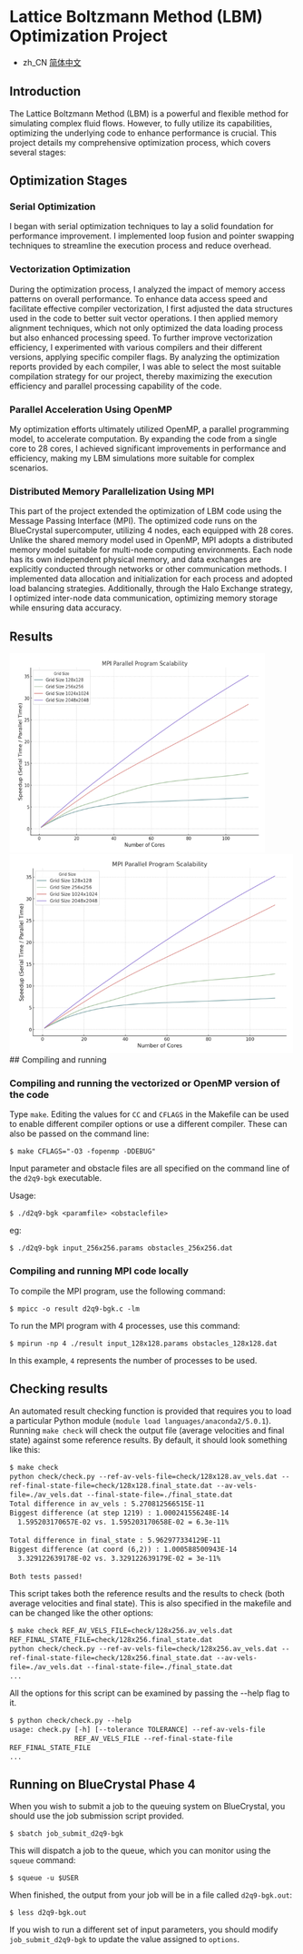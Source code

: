 
# Lattice Boltzmann Method (LBM) Optimization Project
- zh_CN [简体中文](/README.zh_CN.md)
## Introduction
The Lattice Boltzmann Method (LBM) is a powerful and flexible method for simulating complex fluid flows. However, to fully utilize its capabilities, optimizing the underlying code to enhance performance is crucial. This project details my comprehensive optimization process, which covers several stages:

## Optimization Stages

### Serial Optimization
I began with serial optimization techniques to lay a solid foundation for performance improvement. I implemented loop fusion and pointer swapping techniques to streamline the execution process and reduce overhead.

### Vectorization Optimization
During the optimization process, I analyzed the impact of memory access patterns on overall performance. To enhance data access speed and facilitate effective compiler vectorization, I first adjusted the data structures used in the code to better suit vector operations. I then applied memory alignment techniques, which not only optimized the data loading process but also enhanced processing speed. To further improve vectorization efficiency, I experimented with various compilers and their different versions, applying specific compiler flags. By analyzing the optimization reports provided by each compiler, I was able to select the most suitable compilation strategy for our project, thereby maximizing the execution efficiency and parallel processing capability of the code.

### Parallel Acceleration Using OpenMP
My optimization efforts ultimately utilized OpenMP, a parallel programming model, to accelerate computation. By expanding the code from a single core to 28 cores, I achieved significant improvements in performance and efficiency, making my LBM simulations more suitable for complex scenarios.

### Distributed Memory Parallelization Using MPI
This part of the project extended the optimization of LBM code using the Message Passing Interface (MPI). The optimized code runs on the BlueCrystal supercomputer, utilizing 4 nodes, each equipped with 28 cores. Unlike the shared memory model used in OpenMP, MPI adopts a distributed memory model suitable for multi-node computing environments. Each node has its own independent physical memory, and data exchanges are explicitly conducted through networks or other communication methods. I implemented data allocation and initialization for each process and adopted load balancing strategies. Additionally, through the Halo Exchange strategy, I optimized inter-node data communication, optimizing memory storage while ensuring data accuracy.

## Results
<img src="/pic/1.png" alt="scalability" width="450" height="350">
<img src="/pic/1.png" alt="speedup" width="500" height="350">
## Compiling and running

### Compiling and running the vectorized or OpenMP version of the code

Type `make`. Editing the values for `CC` and `CFLAGS` in the Makefile can be used to enable different compiler options or use a different compiler. These can also be passed on the command line:

    $ make CFLAGS="-O3 -fopenmp -DDEBUG"

Input parameter and obstacle files are all specified on the command line of the `d2q9-bgk` executable.

Usage:

    $ ./d2q9-bgk <paramfile> <obstaclefile>
eg:

    $ ./d2q9-bgk input_256x256.params obstacles_256x256.dat

### Compiling and running MPI code locally

To compile the MPI program, use the following command:

    $ mpicc -o result d2q9-bgk.c -lm

To run the MPI program with 4 processes, use this command:

    $ mpirun -np 4 ./result input_128x128.params obstacles_128x128.dat

In this example, `4` represents the number of processes to be used.

## Checking results

An automated result checking function is provided that requires you to load a particular Python module (`module load languages/anaconda2/5.0.1`). Running `make check` will check the output file (average velocities and final state) against some reference results. By default, it should look something like this:

    $ make check
    python check/check.py --ref-av-vels-file=check/128x128.av_vels.dat --ref-final-state-file=check/128x128.final_state.dat --av-vels-file=./av_vels.dat --final-state-file=./final_state.dat
    Total difference in av_vels : 5.270812566515E-11
    Biggest difference (at step 1219) : 1.000241556248E-14
      1.595203170657E-02 vs. 1.595203170658E-02 = 6.3e-11%

    Total difference in final_state : 5.962977334129E-11
    Biggest difference (at coord (6,2)) : 1.000588500943E-14
      3.329122639178E-02 vs. 3.329122639179E-02 = 3e-11%

    Both tests passed!

This script takes both the reference results and the results to check (both average velocities and final state). This is also specified in the makefile and can be changed like the other options:

    $ make check REF_AV_VELS_FILE=check/128x256.av_vels.dat REF_FINAL_STATE_FILE=check/128x256.final_state.dat
    python check/check.py --ref-av-vels-file=check/128x256.av_vels.dat --ref-final-state-file=check/128x256.final_state.dat --av-vels-file=./av_vels.dat --final-state-file=./final_state.dat
    ...

All the options for this script can be examined by passing the --help flag to it.

    $ python check/check.py --help
    usage: check.py [-h] [--tolerance TOLERANCE] --ref-av-vels-file
                    REF_AV_VELS_FILE --ref-final-state-file REF_FINAL_STATE_FILE
    ...


## Running on BlueCrystal Phase 4

When you wish to submit a job to the queuing system on BlueCrystal, you should use the job submission script provided.

    $ sbatch job_submit_d2q9-bgk

This will dispatch a job to the queue, which you can monitor using the
`squeue` command:

    $ squeue -u $USER

When finished, the output from your job will be in a file called
`d2q9-bgk.out`:

    $ less d2q9-bgk.out

If you wish to run a different set of input parameters, you should
modify `job_submit_d2q9-bgk` to update the value assigned to `options`.


